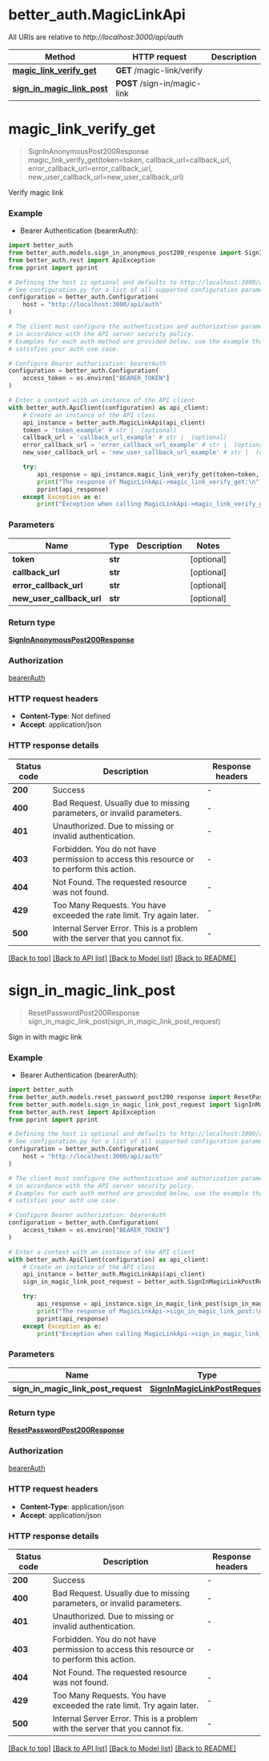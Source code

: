 # better_auth.MagicLinkApi

All URIs are relative to *http://localhost:3000/api/auth*

Method | HTTP request | Description
------------- | ------------- | -------------
[**magic_link_verify_get**](MagicLinkApi.md#magic_link_verify_get) | **GET** /magic-link/verify | 
[**sign_in_magic_link_post**](MagicLinkApi.md#sign_in_magic_link_post) | **POST** /sign-in/magic-link | 


# **magic_link_verify_get**
> SignInAnonymousPost200Response magic_link_verify_get(token=token, callback_url=callback_url, error_callback_url=error_callback_url, new_user_callback_url=new_user_callback_url)

Verify magic link

### Example

* Bearer Authentication (bearerAuth):

```python
import better_auth
from better_auth.models.sign_in_anonymous_post200_response import SignInAnonymousPost200Response
from better_auth.rest import ApiException
from pprint import pprint

# Defining the host is optional and defaults to http://localhost:3000/api/auth
# See configuration.py for a list of all supported configuration parameters.
configuration = better_auth.Configuration(
    host = "http://localhost:3000/api/auth"
)

# The client must configure the authentication and authorization parameters
# in accordance with the API server security policy.
# Examples for each auth method are provided below, use the example that
# satisfies your auth use case.

# Configure Bearer authorization: bearerAuth
configuration = better_auth.Configuration(
    access_token = os.environ["BEARER_TOKEN"]
)

# Enter a context with an instance of the API client
with better_auth.ApiClient(configuration) as api_client:
    # Create an instance of the API class
    api_instance = better_auth.MagicLinkApi(api_client)
    token = 'token_example' # str |  (optional)
    callback_url = 'callback_url_example' # str |  (optional)
    error_callback_url = 'error_callback_url_example' # str |  (optional)
    new_user_callback_url = 'new_user_callback_url_example' # str |  (optional)

    try:
        api_response = api_instance.magic_link_verify_get(token=token, callback_url=callback_url, error_callback_url=error_callback_url, new_user_callback_url=new_user_callback_url)
        print("The response of MagicLinkApi->magic_link_verify_get:\n")
        pprint(api_response)
    except Exception as e:
        print("Exception when calling MagicLinkApi->magic_link_verify_get: %s\n" % e)
```



### Parameters


Name | Type | Description  | Notes
------------- | ------------- | ------------- | -------------
 **token** | **str**|  | [optional] 
 **callback_url** | **str**|  | [optional] 
 **error_callback_url** | **str**|  | [optional] 
 **new_user_callback_url** | **str**|  | [optional] 

### Return type

[**SignInAnonymousPost200Response**](SignInAnonymousPost200Response.md)

### Authorization

[bearerAuth](../README.md#bearerAuth)

### HTTP request headers

 - **Content-Type**: Not defined
 - **Accept**: application/json

### HTTP response details

| Status code | Description | Response headers |
|-------------|-------------|------------------|
**200** | Success |  -  |
**400** | Bad Request. Usually due to missing parameters, or invalid parameters. |  -  |
**401** | Unauthorized. Due to missing or invalid authentication. |  -  |
**403** | Forbidden. You do not have permission to access this resource or to perform this action. |  -  |
**404** | Not Found. The requested resource was not found. |  -  |
**429** | Too Many Requests. You have exceeded the rate limit. Try again later. |  -  |
**500** | Internal Server Error. This is a problem with the server that you cannot fix. |  -  |

[[Back to top]](#) [[Back to API list]](../README.md#documentation-for-api-endpoints) [[Back to Model list]](../README.md#documentation-for-models) [[Back to README]](../README.md)

# **sign_in_magic_link_post**
> ResetPasswordPost200Response sign_in_magic_link_post(sign_in_magic_link_post_request)

Sign in with magic link

### Example

* Bearer Authentication (bearerAuth):

```python
import better_auth
from better_auth.models.reset_password_post200_response import ResetPasswordPost200Response
from better_auth.models.sign_in_magic_link_post_request import SignInMagicLinkPostRequest
from better_auth.rest import ApiException
from pprint import pprint

# Defining the host is optional and defaults to http://localhost:3000/api/auth
# See configuration.py for a list of all supported configuration parameters.
configuration = better_auth.Configuration(
    host = "http://localhost:3000/api/auth"
)

# The client must configure the authentication and authorization parameters
# in accordance with the API server security policy.
# Examples for each auth method are provided below, use the example that
# satisfies your auth use case.

# Configure Bearer authorization: bearerAuth
configuration = better_auth.Configuration(
    access_token = os.environ["BEARER_TOKEN"]
)

# Enter a context with an instance of the API client
with better_auth.ApiClient(configuration) as api_client:
    # Create an instance of the API class
    api_instance = better_auth.MagicLinkApi(api_client)
    sign_in_magic_link_post_request = better_auth.SignInMagicLinkPostRequest() # SignInMagicLinkPostRequest | 

    try:
        api_response = api_instance.sign_in_magic_link_post(sign_in_magic_link_post_request)
        print("The response of MagicLinkApi->sign_in_magic_link_post:\n")
        pprint(api_response)
    except Exception as e:
        print("Exception when calling MagicLinkApi->sign_in_magic_link_post: %s\n" % e)
```



### Parameters


Name | Type | Description  | Notes
------------- | ------------- | ------------- | -------------
 **sign_in_magic_link_post_request** | [**SignInMagicLinkPostRequest**](SignInMagicLinkPostRequest.md)|  | 

### Return type

[**ResetPasswordPost200Response**](ResetPasswordPost200Response.md)

### Authorization

[bearerAuth](../README.md#bearerAuth)

### HTTP request headers

 - **Content-Type**: application/json
 - **Accept**: application/json

### HTTP response details

| Status code | Description | Response headers |
|-------------|-------------|------------------|
**200** | Success |  -  |
**400** | Bad Request. Usually due to missing parameters, or invalid parameters. |  -  |
**401** | Unauthorized. Due to missing or invalid authentication. |  -  |
**403** | Forbidden. You do not have permission to access this resource or to perform this action. |  -  |
**404** | Not Found. The requested resource was not found. |  -  |
**429** | Too Many Requests. You have exceeded the rate limit. Try again later. |  -  |
**500** | Internal Server Error. This is a problem with the server that you cannot fix. |  -  |

[[Back to top]](#) [[Back to API list]](../README.md#documentation-for-api-endpoints) [[Back to Model list]](../README.md#documentation-for-models) [[Back to README]](../README.md)


